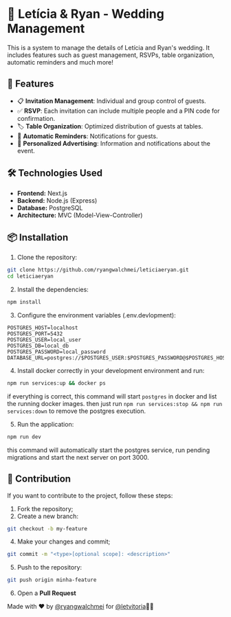 # 💍 Letícia & Ryan - Wedding Management

This is a system to manage the details of Letícia and Ryan's wedding. It includes features such as guest management, RSVPs, table organization, automatic reminders and much more!

## 🚀 Features

- 📋 **Invitation Management**: Individual and group control of guests.
- ✅ **RSVP**: Each invitation can include multiple people and a PIN code for confirmation.
- 🏷️ **Table Organization**: Optimized distribution of guests at tables.
- 🔔 **Automatic Reminders**: Notifications for guests.
- 📢 **Personalized Advertising**: Information and notifications about the event.

## 🛠️ Technologies Used

- **Frontend:** Next.js
- **Backend:** Node.js (Express)
- **Database:** PostgreSQL
- **Architecture:** MVC (Model-View-Controller)

## 📦 Installation

1. Clone the repository:

```sh
git clone https://github.com/ryangwalchmei/leticiaeryan.git
cd leticiaeryan
```

2. Install the dependencies:

```sh
npm install
```

3. Configure the environment variables (.env.devlopment):

```env
POSTGRES_HOST=localhost
POSTGRES_PORT=5432
POSTGRES_USER=local_user
POSTGRES_DB=local_db
POSTGRES_PASSWORD=local_password
DATABASE_URL=postgres://$POSTGRES_USER:$POSTGRES_PASSWORD@$POSTGRES_HOST:$POSTGRES_PORT/$POSTGRES_DB
```

4. Install docker correctly in your development environment and run:

```sh
npm run services:up && docker ps
```

if everything is correct, this command will start `postgres` in docker and list the running docker images.
then just run `npm run services:stop && npm run services:down` to remove the postgres execution.

5. Run the application:

```sh
npm run dev
```

this command will automatically start the postgres service, run pending migrations and start the next server on port 3000.

## 👥 Contribution

If you want to contribute to the project, follow these steps:

1. Fork the repository;
2. Create a new branch:

```sh
git checkout -b my-feature
```

4. Make your changes and commit;

```sh
git commit -m "<type>[optional scope]: <description>"
```

5. Push to the repository:

```sh
git push origin minha-feature
```

6. Open a **Pull Request**

Made with ❤️ by [@ryangwalchmei](https://github.com/ryangwalchmei/) for [@letvitoria](https://www.instagram.com/l.vitoria18)👰🤵
